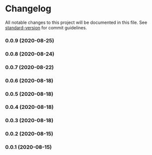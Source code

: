 # Changelog

All notable changes to this project will be documented in this file. See [standard-version](https://github.com/conventional-changelog/standard-version) for commit guidelines.

### 0.0.9 (2020-08-25)

### 0.0.8 (2020-08-24)

### 0.0.7 (2020-08-22)

### 0.0.6 (2020-08-18)

### 0.0.5 (2020-08-18)

### 0.0.4 (2020-08-18)

### 0.0.3 (2020-08-18)

### 0.0.2 (2020-08-15)

### 0.0.1 (2020-08-15)
